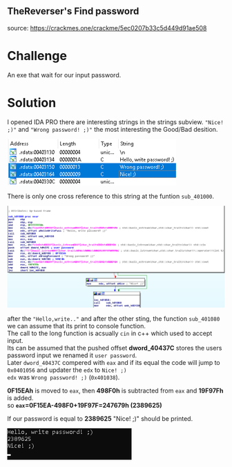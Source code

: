 ## TheReverser's Find password
source: https://crackmes.one/crackme/5ec0207b33c5d449d91ae508

# Challenge

An exe that wait for our input password.

# Solution

I opened IDA PRO there are interesting strings in the strings subview.
`"Nice! ;)"` and `"Wrong password! ;)"` the most interesting the Good/Bad desition.

![](IDA_string.png)

There is only one cross reference to this string at the funtion `sub_401000`.

![](sub_401080.png)

after the `"Hello,write.."` and after the other sting, the function `sub_401080` we can assume that its print to console function.\
The call to the long function is acsually `cin` in c++ which used to accept input.\
Its can be assumed that the pushed offset __dword_40437C__ stores the users password input we renamed it `user password`.\
Later `dword_40437C` compered with `eax` and if its equal the code will jump to `0x0401056` and updater the `edx` to `Nice! ;)`\
`edx` was `Wrong password! ;)` (`0x401038`).

__0F15EAh__ is moved to `eax`, then __498F0h__ is subtracted from `eax` and __19F97Fh__ is added.\
so __`eax`=0F15EA-498F0+19F97F=247679h (2389625)__

If our password is equal to __2389625__  "Nice! ;)" should be printed.

![](solution.png)

